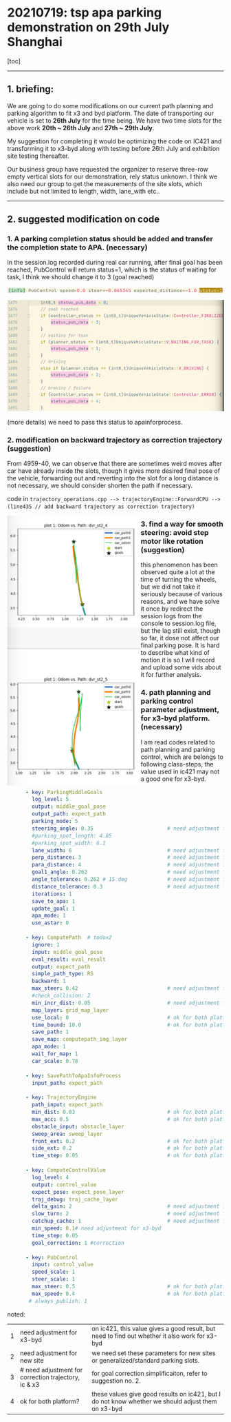 # 20210719: tsp apa parking demonstration on 29th July Shanghai

[toc]

---

## 1. briefing:

We are going to do some modifications on our current path planning and parking algorithm to fit x3 and byd platform. The date of transporting our vehicle is set to **26th July** for the time being. We have two time slots for the above work **20th ~ 26th July** and **27th ~ 29th July**. 



My suggestion for completing it would be optimizing the code on IC421 and transforming it to x3-byd along with testing before 26th July and exhibition site testing thereafter. 



Our business group have requested the organizer to reserve three-row empty vertical slots for our demonstration, rely status unknown. I think we also need our group to get the measurements of the site slots, which include but not limited to length, width, lane_with etc..



---



## 2. suggested modification on code

### 1. **A parking completion status should be added and transfer the completion state to APA**. **(necessary)**

In the session.log recorded during real car running, after final goal has been reached, PubControl will return status=1, which is the status of waiting for task, I think we should change it to 3 (goal reached)

   ![image-20210719211909198](20210716_apa_x3_parking.assets/image-20210719211909198.png)

   ![image-20210719212039214](20210716_apa_x3_parking.assets/image-20210719212039214.png)

   (more details) we need to pass this status to apainforprocess.

### 2. **modification on backward trajectory as correction trajectory** **(suggestion)**

From 4959-40, we can observe that there are sometimes weird moves after car have already inside the slots, though it gives more desired final pose of the vehicle, forwarding out and reverting into the slot for a long distance is not necessary, we should consider shorten the path if necessary. 

   

   code in `trajectory_operations.cpp --> trajectoryEngine::ForwardCPU --> (line435 // add backward trajectory as correction trajectory)`

   <img src="20210716_apa_x3_parking.assets/image-20210719213701365.png" alt="image-20210719213701365" style="zoom:120%;float:left" />



























### 3. find a way for smooth steering: avoid step motor like rotation (suggestion)

this phenomenon has been observed quite a lot at the time of turning the wheels, but we did not take it seriously because of various reasons, and  we have solve it once by redirect the session logs from the console to session.log file, but the lag still exist, though so far, it dose not affect our final parking pose. It is hard to describe what kind of motion it is so I will record and upload some vids about it for further analysis. 



### 4. path planning and parking control parameter adjustment, for x3-byd platform. (necessary)

I am read codes related to path planning and parking control, which are belongs to following class-steps, the value used in ic421 may not a good one for x3-byd.

```yaml
      - key: ParkingMiddleGoals
        log_level: 5
        output: middle_goal_pose
        output_path: expect_path
        parking_mode: 5
        steering_angle: 0.35						# need adjustment for x3-byd
        #parking_spot_length: 4.85
        #parking_spot_width: 6.1
        lane_width: 6								# need adjustment for new site
        perp_distance: 3							# need adjustment for new site
        para_distance: 4							# need adjustment for new site
        goal1_angle: 0.262							# need adjustment for x3-byd
        angle_tolerance: 0.262 # 15 deg				# need adjustment for correction trajectory, ic & x3
        distance_tolerance: 0.3						# need adjustment for correction trajectory, ic & x3
        iterations: 1
        save_to_apa: 1
        update_goal: 1
        apa_mode: 1
        use_astar: 0

      - key: ComputePath  # todox2
        ignore: 1
        input: middle_goal_pose  
        eval_result: eval_result
        output: expect_path  
        simple_path_type: RS
        backward: 1
        max_steer: 0.42								# need adjustment for x3-byd
        #check_collision: 2
        min_incr_dist: 0.05							# need adjustment for x3-byd
        map_layer: grid_map_layer
        use_local: 0								# ok for both platform?
        time_bound: 10.0							# ok for both platform?
        save_path: 1
        save_map: computepath_img_layer
        apa_mode: 1
        wait_for_map: 1								
        car_scale: 0.78

      - key: SavePathToApaInfoProcess
        input_path: expect_path 
        
      - key: TrajectoryEngine
        path_input: expect_path
        min_dist: 0.03								# ok for both platform?							
        max_acc: 0.5								# ok for both platform?
        obstacle_input: obstacle_layer
        sweep_area: sweep_layer
        front_ext: 0.2								# ok for both platform?
        side_ext: 0.2								# ok for both platform?
        time_step: 0.05								# ok for both platform?

      - key: ComputeControlValue
        log_level: 4
        output: control_value
        expect_pose: expect_pose_layer
        traj_debug: traj_cache_layer
        delta_gain: 2								# need adjustment for x3-byd
        slow_turn: 2								# need adjustment for x3-byd
        catchup_cache: 1							# need adjustment for x3-byd
        min_speed: 0.1# need adjustment for x3-byd
        time_step: 0.05
        goal_correction: 1 #correction

      - key: PubControl
        input: control_value
        speed_scale: 1
        steer_scale: 1
        max_steer: 0.5								# ok for both platform?
        max_speed: 0.4								# ok for both platform?
       # always_publish: 1 
```

noted:

|      |                                                      |                                                              |
| ---- | ---------------------------------------------------- | ------------------------------------------------------------ |
| 1    | need adjustment for x3-byd                           | on ic421, this value gives a good result, but need to find out whether it also work for x3-byd |
| 2    | need adjustment for new site                         | we need set these parameters for new sites or generalized/standard parking slots. |
| 3    | # need adjustment for correction trajectory, ic & x3 | for goal correction simplificaiton, refer to suggestion no. 2. |
| 4    | ok for both platform?                                | these values give good results on ic421, but I do not know whether we should adjust them on x3-byd |

   

